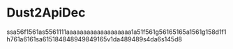 # Dust2ApiDec
ssa56f1561as5561111aaaaaaaaaaaaaaaaaaa1a51f561g56165165a1561g158d1f1h761a6161sa615184848949849165v1da489489s4da6s145d8
